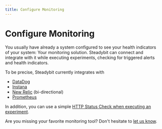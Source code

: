 ```yaml
---
title: Configure Monitoring
---
```


# Configure Monitoring

You usually have already a system configured to see your health indicators of your system: Your monitoring solution. Steadybit can connect and integrate with it while executing experiments, checking for triggered alerts and health indicators.

To be precise, Steadybit currently integrates with

* [DataDog](prometheus.md)
* [Instana](instana.md)
* [New Relic](new-relic.md) (bi-directional)
* [Prometheus](prometheus.md)

In addition, you can use a simple [HTTP Status Check when executing an experiment](broken-reference).

Are you missing your favorite monitoring tool? Don't hesitate to [let us know](https://www.steadybit.com/contact).
